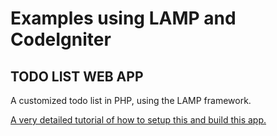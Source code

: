 Examples using LAMP and CodeIgniter
====================================


TODO LIST WEB APP
-----------------

A customized todo list in PHP, using the LAMP framework.

[A very detailed tutorial of how to setup this and build this app.](https://mariwahl.hackpad.com/Building-a-Web-App-or-Website-IV-The-entire-project-in-LAMP-64uGlfEhUoK)



